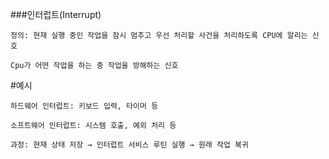 ###인터럽트(Interrupt)

    정의: 현재 실행 중인 작업을 잠시 멈추고 우선 처리할 사건을 처리하도록 CPU에 알리는 신호

    Cpu가 어떤 작업을 하는 중 작업을 방해하는 신호

#예시

    하드웨어 인터럽트: 키보드 입력, 타이머 등

    소프트웨어 인터럽트: 시스템 호출, 예외 처리 등

    과정: 현재 상태 저장 → 인터럽트 서비스 루틴 실행 → 원래 작업 복귀